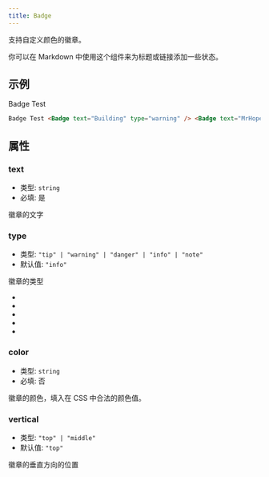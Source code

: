 ```yaml
---
title: Badge
---
```


支持自定义颜色的徽章。

你可以在 Markdown 中使用这个组件来为标题或链接添加一些状态。

<!-- more -->

## 示例

Badge Test <Badge text="Building" type="warning" /> <Badge text="MrHope" color="grey" />

```md
Badge Test <Badge text="Building" type="warning" /> <Badge text="MrHope" color="grey" />
```

## 属性

### text

- 类型: `string`
- 必填: 是

徽章的文字

### type

- 类型: `"tip" | "warning" | "danger" | "info" | "note"`
- 默认值: `"info"`

徽章的类型

- <Badge text="tip" type="tip" vertical="middle" />
- <Badge text="warning" type="warning" vertical="middle" />
- <Badge text="danger" type="danger" vertical="middle" />
- <Badge text="info" type="info" vertical="middle" />
- <Badge text="note" type="note" vertical="middle" />

### color

- 类型: `string`
- 必填: 否

徽章的颜色，填入在 CSS 中合法的颜色值。

### vertical

- 类型: `"top" | "middle"`
- 默认值: `"top"`

徽章的垂直方向的位置
